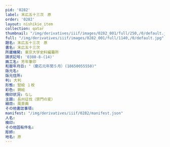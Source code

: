 ```yaml
---
pid: '0282'
label: 末広五十三次　原
order: '0282'
layout: nishikie_item
collection: qatar
thumbnail: "/img/derivatives/iiif/images/0282_001/full/250,/0/default.jpg"
full: "/img/derivatives/iiif/images/0282_001/full/1140,/0/default.jpg"
題名: 末広五十三次　原
書名: 末広五十三次
所蔵機関: 東京大学史料編纂所
請求記号: '0380-8-(14)'
画工名: 芳年筆印
和暦年月日: "（慶応元年閏５月）(18650055550)"
版元名: 
版元住所: 
判: 大判
形態: 竪絵 １枚
彩色: 錦絵
検印状況: なし
主題: 長州征伐（禁門の変）
細目: 風景画
その他書誌事項: 
manifest: "/img/derivatives/iiif/0282/manifest.json"
人名: 
検印: 
その他固有件名: 
彫師: 
地名: 原
---
```

